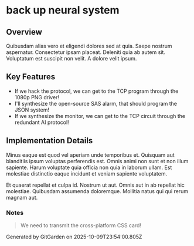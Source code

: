 # back up neural system

## Overview
Quibusdam alias vero et eligendi dolores sed at quia. Saepe nostrum aspernatur. Consectetur ipsam placeat. Deleniti quia ab autem sit. Voluptatum est suscipit non velit. A dolore velit ipsum.

## Key Features
- If we hack the protocol, we can get to the TCP program through the 1080p PNG driver!
- I'll synthesize the open-source SAS alarm, that should program the JSON system!
- If we synthesize the monitor, we can get to the TCP circuit through the redundant AI protocol!

## Implementation Details
Minus eaque est quod vel aperiam unde temporibus et. Quisquam aut blanditiis ipsum voluptas perferendis est. Omnis animi non sunt et non illum sapiente. Harum voluptate quia officia non quia in laborum ullam. Est molestiae distinctio eaque incidunt et veniam sapiente voluptatem.
 Et quaerat repellat et culpa id. Nostrum ut aut. Omnis aut in ab repellat hic molestiae. Quibusdam assumenda doloremque. Mollitia natus qui qui rerum magnam aut.

### Notes
> We need to transmit the cross-platform CSS card!

Generated by GitGarden on 2025-10-09T23:54:00.805Z